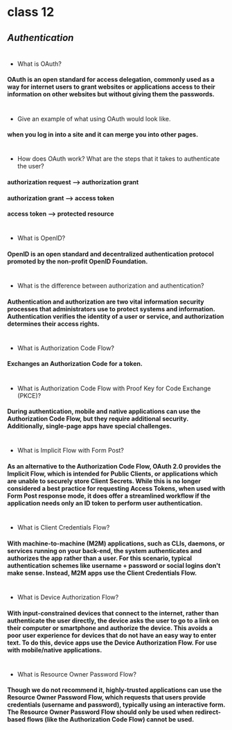 # class 12
## _Authentication_
#
- What is OAuth?
#### OAuth is an open standard for access delegation, commonly used as a way for internet users to grant websites or applications access to their information on other websites but without giving them the passwords.
#
- Give an example of what using OAuth would look like.
#### when you log in into a site and it can merge you into other pages.
#
- How does OAuth work? What are the steps that it takes to authenticate the user?
#### authorization request --> authorization grant
#### authorization grant --> access token
#### access token --> protected resource
#
- What is OpenID?
#### OpenID is an open standard and decentralized authentication protocol promoted by the non-profit OpenID Foundation.
#
- What is the difference between authorization and authentication?
#### Authentication and authorization are two vital information security processes that administrators use to protect systems and information. Authentication verifies the identity of a user or service, and authorization determines their access rights.
#
- What is Authorization Code Flow?
#### Exchanges an Authorization Code for a token.
#
- What is Authorization Code Flow with Proof Key for Code Exchange (PKCE)?
#### During authentication, mobile and native applications can use the Authorization Code Flow, but they require additional security. Additionally, single-page apps have special challenges. 
#
- What is Implicit Flow with Form Post?
#### As an alternative to the Authorization Code Flow, OAuth 2.0 provides the Implicit Flow, which is intended for Public Clients, or applications which are unable to securely store Client Secrets. While this is no longer considered a best practice for requesting Access Tokens, when used with Form Post response mode, it does offer a streamlined workflow if the application needs only an ID token to perform user authentication.
#
- What is Client Credentials Flow?
#### With machine-to-machine (M2M) applications, such as CLIs, daemons, or services running on your back-end, the system authenticates and authorizes the app rather than a user. For this scenario, typical authentication schemes like username + password or social logins don't make sense. Instead, M2M apps use the Client Credentials Flow.
#
- What is Device Authorization Flow?
#### With input-constrained devices that connect to the internet, rather than authenticate the user directly, the device asks the user to go to a link on their computer or smartphone and authorize the device. This avoids a poor user experience for devices that do not have an easy way to enter text. To do this, device apps use the Device Authorization Flow. For use with mobile/native applications.
#
- What is Resource Owner Password Flow?
#### Though we do not recommend it, highly-trusted applications can use the Resource Owner Password Flow, which requests that users provide credentials (username and password), typically using an interactive form. The Resource Owner Password Flow should only be used when redirect-based flows (like the Authorization Code Flow) cannot be used.
#